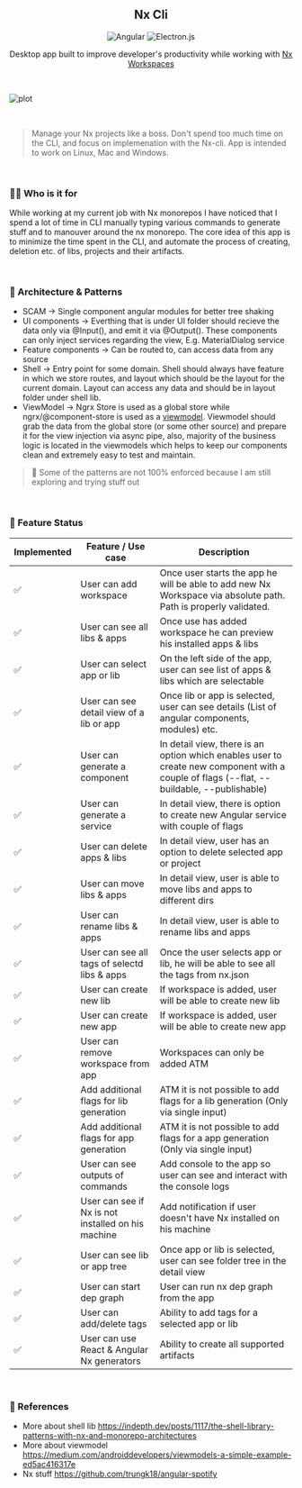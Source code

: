 <h2 align="center">Nx Cli</h3>

<div align="center">
  

</div>

<div align="center">

![Angular](https://img.shields.io/badge/angular-%23DD0031.svg?style=for-the-badge&logo=angular&logoColor=white) 
  ![Electron.js](https://img.shields.io/badge/Electron-191970?style=for-the-badge&logo=Electron&logoColor=white)
  
Desktop app built to improve developer's productivity while working with [Nx Workspaces](https://nx.dev/)
</div>

<br>

![plot](./resources/nx-cli.gif)

<br>

> Manage your Nx projects like a boss. Don't spend too much time on the CLI, and focus on implemenation with the Nx-cli. App is intended to work on Linux, Mac and Windows.


<br>

### 👨‍💻 Who is it for

While working at my current job with Nx monorepos I have noticed that I spend a lot of time in CLI manually typing various commands to generate stuff and to manouver around the nx monorepo. The core idea of this app is to minimize the time spent in the CLI, and automate the process of creating, deletion etc. of libs, projects and their artifacts.

<br>

### 🏢 Architecture & Patterns 

- SCAM -> Single component angular modules for better tree shaking
- UI components -> Everthing that is under UI folder should recieve the data only via @Input(), and emit it via @Output(). These components can only inject services regarding the view, E.g. MaterialDialog service 
- Feature components -> Can be routed to, can access data from any source 
- Shell -> Entry point for some domain. Shell should always have feature in which we store routes, and layout which should be the layout for the current domain. Layout can access any data and should be in layout folder under shell lib.
- ViewModel -> Ngrx Store is used as a global store while ngrx/@component-store is used as a [viewmodel](https://developer.android.com/topic/libraries/architecture/viewmodel). Viewmodel should grab the data from the global store (or some other source) and prepare it for the view injection via async pipe, also, majority of the business logic is located in the viewmodels which helps to keep our components clean and extremely easy to test and maintain.

> 🚨 Some of the patterns are not 100% enforced because I am still exploring and trying stuff out

<br>

### 🚧 Feature Status

| Implemented      | Feature / Use case    | Description |
| ----------- | ----------- | ----------- |
| :white_check_mark: | User can add workspace | Once user starts the app he will be able to add new Nx Workspace via absolute path. Path is properly validated.       |
| :white_check_mark: | User can see all libs & apps  | Once use has added workspace he can preview his installed apps & libs |
| :white_check_mark: | User can select app or lib  | On the left side of the app, user can see list of apps & libs which are selectable |
| :white_check_mark: | User can see detail view of a lib or app | Once lib or app is selected, user can see details (List of angular components, modules) etc. |
| :white_check_mark: | User can generate a component  | In detail view, there is an option which enables user to create new component with a couple of flags (--flat, --buildable, --publishable) |
| :white_check_mark: | User can generate a service  | In detail view, there is option to create new Angular service with couple of flags |
| :white_check_mark: | User can delete apps & libs  | In detail view, user has an option to delete selected app or project |
| :white_check_mark: | User can move libs & apps  | In detail view, user is able to move libs and apps to different dirs |
| :white_check_mark: | User can rename libs & apps  | In detail view, user is able to rename libs and apps |
| :white_check_mark: | User can see all tags of selectd libs & apps  | Once the user selects app or lib, he will be able to see all the tags from nx.json |
| :white_check_mark: | User can create new lib | If workspace is added, user will be able to create new lib |
| :white_check_mark: | User can create new app | If workspace is added, user will be able to create new app |
| :white_check_mark: | User can remove workspace from app | Workspaces can only be added ATM |
| :white_check_mark: | Add additional flags for lib generation | ATM it is not possible to add flags for a lib generation (Only via single input) |
| :white_check_mark: | Add additional flags for app generation | ATM it is not possible to add flags for a app generation (Only via single input) |
| :white_check_mark: | User can see outputs of commands | Add console to the app so user can see and interact with the console logs |
| :white_check_mark: | User can see if Nx is not installed on his machine | Add notification if user doesn't have Nx installed on his machine |
| :white_check_mark: | User can see lib or app tree | Once app or lib is selected, user can see folder tree in the detail view |
| :white_check_mark: | User can start dep graph | User can run nx dep graph from the app |
| :white_check_mark: | User can add/delete tags | Ability to add tags for a selected app or lib |
| :white_check_mark: | User can use React & Angular Nx generators | Ability to create all supported artifacts |



<br>

### 📜 References

- More about shell lib https://indepth.dev/posts/1117/the-shell-library-patterns-with-nx-and-monorepo-architectures
- More about viewmodel https://medium.com/androiddevelopers/viewmodels-a-simple-example-ed5ac416317e
- Nx stuff https://github.com/trungk18/angular-spotify

<br>


